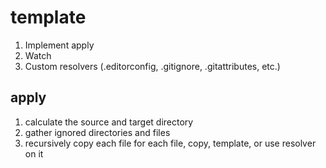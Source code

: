 # template

1. Implement apply
2. Watch
3. Custom resolvers (.editorconfig, .gitignore, .gitattributes, etc.)


## apply

1. calculate the source and target directory
2. gather ignored directories and files
3. recursively copy each file
    for each file, copy, template, or use resolver on it
